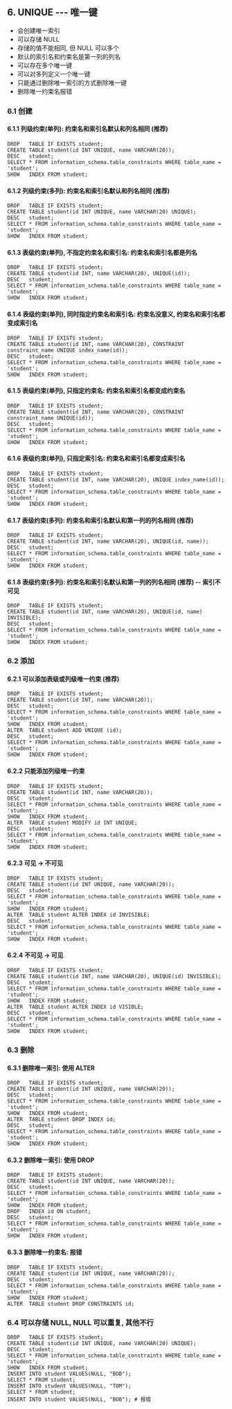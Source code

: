 
## 6. UNIQUE --- 唯一键
* 会创建唯一索引
* 可以存储 NULL
* 存储的值不能相同, 但 NULL 可以多个
* 默认的索引名和约束名是第一列的列名
* 可以存在多个唯一键
* 可以对多列定义一个唯一键
* 只能通过删除唯一索引的方式删除唯一键
* 删除唯一约束名报错

### 6.1 创建
#### 6.1.1 列级约束(单列): 约束名和索引名默认和列名相同 (推荐)
```
DROP   TABLE IF EXISTS student;
CREATE TABLE student(id INT UNIQUE, name VARCHAR(20));
DESC   student;
SELECT * FROM information_schema.table_constraints WHERE table_name = 'student';
SHOW   INDEX FROM student;
```

#### 6.1.2 列级约束(多列): 约束名和索引名默认和列名相同 (推荐)
```
DROP   TABLE IF EXISTS student;
CREATE TABLE student(id INT UNIQUE, name VARCHAR(20) UNIQUE);
DESC   student;
SELECT * FROM information_schema.table_constraints WHERE table_name = 'student';
SHOW   INDEX FROM student;
```

#### 6.1.3 表级约束(单列), 不指定约束名和索引名: 约束名和索引名都是列名
```
DROP   TABLE IF EXISTS student;
CREATE TABLE student(id INT, name VARCHAR(20), UNIQUE(id));
DESC   student;
SELECT * FROM information_schema.table_constraints WHERE table_name = 'student';
SHOW   INDEX FROM student;
```

#### 6.1.4 表级约束(单列), 同时指定约束名和索引名: 约束名没意义, 约束名和索引名都变成索引名
```
DROP   TABLE IF EXISTS student;
CREATE TABLE student(id INT, name VARCHAR(20), CONSTRAINT constraint_name UNIQUE index_name(id));
DESC   student;
SELECT * FROM information_schema.table_constraints WHERE table_name = 'student';
SHOW   INDEX FROM student;
```

#### 6.1.5 表级约束(单列), 只指定约束名: 约束名和索引名都变成约束名
```
DROP   TABLE IF EXISTS student;
CREATE TABLE student(id INT, name VARCHAR(20), CONSTRAINT constraint_name UNIQUE(id));
DESC   student;
SELECT * FROM information_schema.table_constraints WHERE table_name = 'student';
SHOW   INDEX FROM student;
```

#### 6.1.6 表级约束(单列), 只指定索引名: 约束名和索引名都变成索引名
```
DROP   TABLE IF EXISTS student;
CREATE TABLE student(id INT, name VARCHAR(20), UNIQUE index_name(id));
DESC   student;
SELECT * FROM information_schema.table_constraints WHERE table_name = 'student';
SHOW   INDEX FROM student;
```

#### 6.1.7 表级约束(多列): 约束名和索引名默认和第一列的列名相同 (推荐)
```
DROP   TABLE IF EXISTS student;
CREATE TABLE student(id INT, name VARCHAR(20), UNIQUE(id, name));
DESC   student;
SELECT * FROM information_schema.table_constraints WHERE table_name = 'student';
SHOW   INDEX FROM student;
```

#### 6.1.8 表级约束(多列): 约束名和索引名默认和第一列的列名相同 (推荐) -- 索引不可见
```
DROP   TABLE IF EXISTS student;
CREATE TABLE student(id INT, name VARCHAR(20), UNIQUE(id, name) INVISIBLE);
DESC   student;
SELECT * FROM information_schema.table_constraints WHERE table_name = 'student';
SHOW   INDEX FROM student;
```

### 6.2 添加
#### 6.2.1 可以添加表级或列级唯一约束 (推荐)
```
DROP   TABLE IF EXISTS student;
CREATE TABLE student(id INT, name VARCHAR(20));
DESC   student;
SELECT * FROM information_schema.table_constraints WHERE table_name = 'student';
SHOW   INDEX FROM student;
ALTER  TABLE student ADD UNIQUE (id);
DESC   student;
SELECT * FROM information_schema.table_constraints WHERE table_name = 'student';
SHOW   INDEX FROM student;
```

#### 6.2.2 只能添加列级唯一约束
```
DROP   TABLE IF EXISTS student;
CREATE TABLE student(id INT, name VARCHAR(20));
DESC   student;
SELECT * FROM information_schema.table_constraints WHERE table_name = 'student';
SHOW   INDEX FROM student;
ALTER  TABLE student MODIFY id INT UNIQUE;
DESC   student;
SELECT * FROM information_schema.table_constraints WHERE table_name = 'student';
SHOW   INDEX FROM student;
```

#### 6.2.3 可见 -> 不可见
```
DROP   TABLE IF EXISTS student;
CREATE TABLE student(id INT UNIQUE, name VARCHAR(20));
DESC   student;
SELECT * FROM information_schema.table_constraints WHERE table_name = 'student';
SHOW   INDEX FROM student;
ALTER  TABLE student ALTER INDEX id INVISIBLE;
DESC   student;
SELECT * FROM information_schema.table_constraints WHERE table_name = 'student';
SHOW   INDEX FROM student;
```

#### 6.2.4 不可见 -> 可见
```
DROP   TABLE IF EXISTS student;
CREATE TABLE student(id INT, name VARCHAR(20), UNIQUE(id) INVISIBLE);
DESC   student;
SELECT * FROM information_schema.table_constraints WHERE table_name = 'student';
SHOW   INDEX FROM student;
ALTER  TABLE student ALTER INDEX id VISIBLE;
DESC   student;
SELECT * FROM information_schema.table_constraints WHERE table_name = 'student';
SHOW   INDEX FROM student;
```

### 6.3 删除
#### 6.3.1 删除唯一索引: 使用 ALTER
```
DROP   TABLE IF EXISTS student;
CREATE TABLE student(id INT UNIQUE, name VARCHAR(20));
DESC   student;
SELECT * FROM information_schema.table_constraints WHERE table_name = 'student';
SHOW   INDEX FROM student;
ALTER  TABLE student DROP INDEX id;
DESC   student;
SELECT * FROM information_schema.table_constraints WHERE table_name = 'student';
SHOW   INDEX FROM student;
```

#### 6.3.2 删除唯一索引: 使用 DROP
```
DROP   TABLE IF EXISTS student;
CREATE TABLE student(id INT UNIQUE, name VARCHAR(20));
DESC   student;
SELECT * FROM information_schema.table_constraints WHERE table_name = 'student';
SHOW   INDEX FROM student;
DROP   INDEX id ON student;
DESC   student;
SELECT * FROM information_schema.table_constraints WHERE table_name = 'student';
SHOW   INDEX FROM student;
```

#### 6.3.3 删除唯一约束名: 报错
```
DROP   TABLE IF EXISTS student;
CREATE TABLE student(id INT UNIQUE, name VARCHAR(20));
DESC   student;
SELECT * FROM information_schema.table_constraints WHERE table_name = 'student';
SHOW   INDEX FROM student;
ALTER  TABLE student DROP CONSTRAINTS id;
```

### 6.4 可以存储 NULL, NULL 可以重复, 其他不行
```
DROP   TABLE IF EXISTS student;
CREATE TABLE student(id INT UNIQUE, name VARCHAR(20) UNIQUE);
DESC   student;
SELECT * FROM information_schema.table_constraints WHERE table_name = 'student';
SHOW   INDEX FROM student;
INSERT INTO student VALUES(NULL, "BOB");
SELECT * FROM student;
INSERT INTO student VALUES(NULL, "TOM");
SELECT * FROM student;
INSERT INTO student VALUES(NULL, "BOB"); # 报错
```
